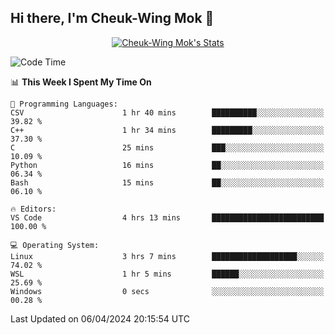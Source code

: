 ## Hi there, I'm Cheuk-Wing Mok 👋

<!--
**mozro0327/mozro0327** is a ✨ _special_ ✨ repository because its `README.md` (this file) appears on your GitHub profile.

Here are some ideas to get you started:

- 🔭 I’m currently working on ...
- 🌱 I’m currently learning ...
- 👯 I’m looking to collaborate on ...
- 🤔 I’m looking for help with ...
- 💬 Ask me about ...
- 📫 How to reach me: ...
- 😄 Pronouns: ...
- ⚡ Fun fact: ...
-->

<p align="center">
  <a href="https://github.com/mozro0327" class="rich-diff-level-one">
    <img src="https://github-readme-stats.vercel.app/api?username=mozro0327&title_color=333&text_color=777" alt="Cheuk-Wing Mok's Stats" >
    <!-- &hide=issues
    <img src="https://github-readme-stats.vercel.app/api?username=mozro0327&hide=issues&title_color=333&text_color=777" alt="Cheuk-Wing Mok's Stats" >
    -->
  </a>
</p>

<!--START_SECTION:waka-->
![Code Time](http://img.shields.io/badge/Code%20Time-2%2C463%20hrs%2030%20mins-blue)

📊 **This Week I Spent My Time On** 

```text
💬 Programming Languages: 
CSV                      1 hr 40 mins        ██████████░░░░░░░░░░░░░░░   39.82 % 
C++                      1 hr 34 mins        █████████░░░░░░░░░░░░░░░░   37.30 % 
C                        25 mins             ███░░░░░░░░░░░░░░░░░░░░░░   10.09 % 
Python                   16 mins             ██░░░░░░░░░░░░░░░░░░░░░░░   06.34 % 
Bash                     15 mins             ██░░░░░░░░░░░░░░░░░░░░░░░   06.10 % 

🔥 Editors: 
VS Code                  4 hrs 13 mins       █████████████████████████   100.00 % 

💻 Operating System: 
Linux                    3 hrs 7 mins        ███████████████████░░░░░░   74.02 % 
WSL                      1 hr 5 mins         ██████░░░░░░░░░░░░░░░░░░░   25.69 % 
Windows                  0 secs              ░░░░░░░░░░░░░░░░░░░░░░░░░   00.28 % 
```


 Last Updated on 06/04/2024 20:15:54 UTC
<!--END_SECTION:waka-->
